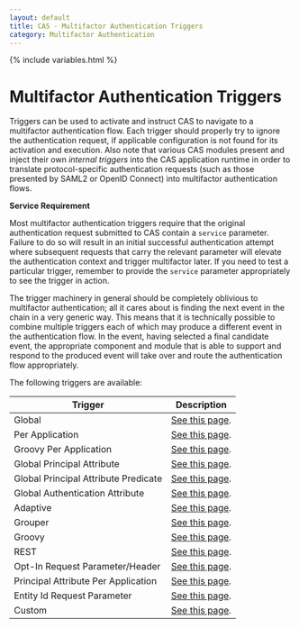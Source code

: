 ```yaml
---
layout: default
title: CAS - Multifactor Authentication Triggers
category: Multifactor Authentication
---
```


{% include variables.html %}

# Multifactor Authentication Triggers

Triggers can be used to activate and instruct CAS to navigate to a multifactor authentication flow. Each 
trigger should properly try to ignore the authentication request, if applicable configuration 
is not found for its activation and execution. Also note that various CAS modules present 
and inject their own *internal triggers* into the CAS application runtime in order to 
translate protocol-specific authentication requests (such as those presented by 
SAML2 or OpenID Connect) into multifactor authentication flows.

<div class="alert alert-info"><strong>Service Requirement</strong><p>Most multifactor authentication 
triggers require that the original authentication request submitted to CAS contain 
a <code>service</code> parameter. Failure to do so will result in an initial successful 
authentication attempt where subsequent requests that carry the relevant parameter 
will elevate the authentication context and trigger multifactor later. If you 
need to test a particular trigger, remember to provide the <code>service</code> 
parameter appropriately to see the trigger in action.</p></div>

The trigger machinery in general should be completely oblivious to multifactor authentication; 
all it cares about is finding the next event in the chain in a very generic way. This means 
that it is technically possible to combine multiple triggers each of which may produce a 
different event in the authentication flow. In the event, having selected a final candidate 
event, the appropriate component and module that is able to support and respond to the 
produced event will take over and route the authentication flow appropriately.

The following triggers are available:

| Trigger                              | Description                                                                                                |
|--------------------------------------|------------------------------------------------------------------------------------------------------------|
| Global                               | [See this page](Configuring-Multifactor-Authentication-Triggers-Global.html).                              |
| Per Application                      | [See this page](Configuring-Multifactor-Authentication-Triggers-PerApplication.html).                      |
| Groovy Per Application               | [See this page](Configuring-Multifactor-Authentication-Triggers-Groovy.html).                              |
| Global Principal Attribute           | [See this page](Configuring-Multifactor-Authentication-Triggers-Global-PrincipalAttribute.html).           |
| Global Principal Attribute Predicate | [See this page](Configuring-Multifactor-Authentication-Triggers-Global-PrincipalAttribute-Predicate.html). |
| Global Authentication Attribute      | [See this page](Configuring-Multifactor-Authentication-Triggers-Global-AuthenticationAttribute.html).      |
| Adaptive                             | [See this page](Configuring-Multifactor-Authentication-Triggers-Adaptive.html).                            |
| Grouper                              | [See this page](Configuring-Multifactor-Authentication-Triggers-Grouper.html).                             |
| Groovy                               | [See this page](Configuring-Multifactor-Authentication-Triggers-Groovy.html).                              |
| REST                                 | [See this page](Configuring-Multifactor-Authentication-Triggers-Rest.html).                                |
| Opt-In Request Parameter/Header      | [See this page](Configuring-Multifactor-Authentication-Triggers-OptInRequest.html).                        |
| Principal Attribute Per Application  | [See this page](Configuring-Multifactor-Authentication-Triggers-PrincipalAttribute-PerApplication.html).   |
| Entity Id Request Parameter          | [See this page](Configuring-Multifactor-Authentication-Triggers-EntityId.html).                            |
| Custom                               | [See this page](Configuring-Multifactor-Authentication-Triggers-Custom.html).                              |
